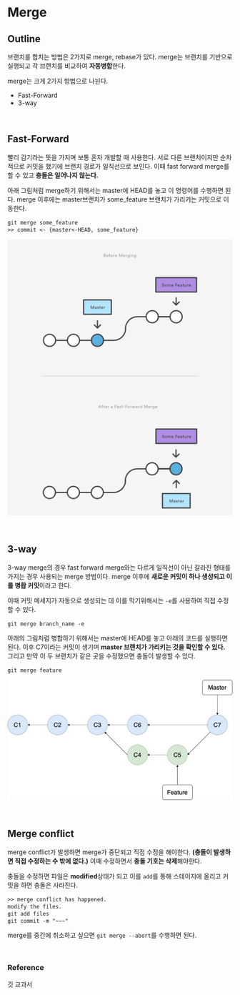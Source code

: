 # Merge
## Outline
브랜치를 합치는 방법은 2가지로 merge, rebase가 있다. merge는 브랜치를 기반으로 실행되고 각 브랜치를 비교하여 **자동병합**한다.

merge는 크게 2가지 방법으로 나뉜다.
* Fast-Forward
* 3-way

<br>

## Fast-Forward
빨리 감기라는 뜻을 가지며 보통 혼자 개발할 때 사용한다. 서로 다른 브랜치이지만 순차적으로 커밋을 했기에 브랜치 경로가 일직선으로 보인다. 이때 fast forward merge를 할 수 있고 **충돌은 일어나지 않는다.**

아래 그림처럼 merge하기 위해서는 master에 HEAD를 놓고 이 명령어를 수행하면 된다. merge 이후에는 master브랜치가 some_feature 브랜치가 가리키는 커밋으로 이동한다.

    git merge some_feature
    >> commit <- {master<-HEAD, some_feature}

![](imgs/2021-11-23-11-43-11.png)

<br>

## 3-way
3-way merge의 경우 fast forward merge와는 다르게 일직선이 아닌 갈라진 형태를 가지는 경우 사용되는 merge 방법이다. merge 이후에 **새로운 커밋이 하나 생성되고 이를 병홥 커밋**이라고 한다.

이때 커밋 메세지가 자동으로 생성되는 데 이를 막기위해서는 `-e`를 사용하여 직접 수정할 수 있다.

    git merge branch_name -e

아래의 그림처럼 병합하기 위해서는 master에 HEAD를 놓고 아래의 코드를 실행하면 된다. 이후 C7이라는 커밋이 생기며 **master 브랜치가 가리키는 것을 확인할 수 있다.** 그리고 만약 이 두 브랜치가 같은 곳을 수정했으면 충돌이 발생할 수 있다.

    git merge feature

![](imgs/2021-11-23-11-49-12.png)

<br>

## Merge conflict
merge conflict가 발생하면 merge가 중단되고 직접 수정을 해야한다. **(충돌이 발생하면 직접 수정하는 수 밖에 없다.)** 이때 수정하면서 **충돌 기호는 삭제**해야한다.

충돌을 수정하면 파일은 **modified**상태가 되고 이를 `add`를 통해 스테이지에 올리고 커밋을 하면 충돌은 사라진다.

    >> merge conflict has happened.
    modify the files.
    git add files
    git commit -m "~~~"

merge를 중간에 취소하고 싶으면 `git merge --abort`를 수행하면 된다.

<br>

### Reference
깃 교과서